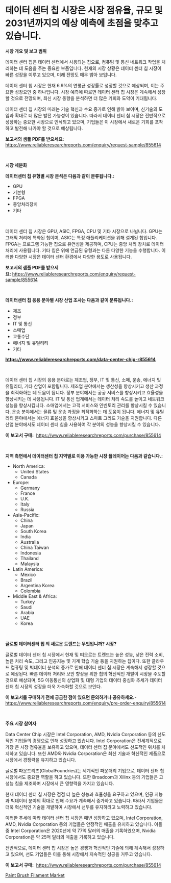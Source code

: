 <p><h1>데이터 센터 칩 시장은 시장 점유율, 규모 및 2031년까지의 예상 예측에 초점을 맞추고 있습니다.</h1></p><p><strong>시장 개요 및 보고 범위</strong></p>
<p><p>데이터 센터 칩은 데이터 센터에서 사용되는 칩으로, 컴퓨팅 및 통신 네트워크 작업을 처리하는 데 도움을 주는 중요한 부품입니다. 현재의 시장 상황은 데이터 센터 칩 시장이 빠른 성장을 이루고 있으며, 미래 전망도 매우 밝아 보입니다. </p><p>데이터 센터 칩 시장은 현재 6.9%의 연평균 성장률로 성장할 것으로 예상되며, 이는 주요한 성장요인 중 하나입니다. 시장 예측에 따르면 데이터 센터 칩 시장은 계속해서 성장할 것으로 전망되며, 최신 시장 동향을 분석하면 더 많은 기회와 도약이 기대됩니다.</p><p>데이터 센터 칩 시장의 미래는 기술 혁신과 수요 증가로 인해 밝아 보이며, 신기술의 도입과 확대로 더 많은 발전 가능성이 있습니다. 따라서 데이터 센터 칩 시장은 전반적으로 성장하는 중요한 시장으로 인식되고 있으며, 기업들은 이 시장에서 새로운 기회를 포착하고 발전해 나가야 할 것으로 예상됩니다.</p></p>
<p><strong>보고서의 샘플 PDF를 받으세요:</strong> <a href="https://www.reliableresearchreports.com/enquiry/request-sample/855614">https://www.reliableresearchreports.com/enquiry/request-sample/855614</a></p>
<p>&nbsp;</p>
<p><strong>시장 세분화</strong></p>
<p><strong>데이터센터 칩 유형별 시장 분석은 다음과 같이 분류됩니다.:</strong></p>
<p><ul><li>GPU</li><li>기본형</li><li>FPGA</li><li>중앙처리장치</li><li>기타</li></ul></p>
<p>&nbsp;</p>
<p><p>데이터 센터 칩 시장은 GPU, ASIC, FPGA, CPU 및 기타 시장으로 나뉩니다. GPU는 그래픽 처리에 특화된 칩이며, ASIC는 특정 애플리케이션을 위해 설계된 칩입니다. FPGA는 프로그램 가능한 칩으로 유연성을 제공하며, CPU는 중앙 처리 장치로 데이터 처리에 사용됩니다. 기타 칩은 위에 언급된 유형과는 다른 다양한 기능을 수행합니다. 이러한 다양한 시장은 데이터 센터 환경에서 다양한 용도로 사용됩니다.</p></p>
<p><strong>보고서의 샘플 PDF를 받으세요:</strong>&nbsp;<a href="https://www.reliableresearchreports.com/enquiry/request-sample/855614">https://www.reliableresearchreports.com/enquiry/request-sample/855614</a></p>
<p>&nbsp;</p>
<p><strong> 데이터센터 칩 응용 분야별 시장 산업 조사는 다음과 같이 분류됩니다.:</strong></p>
<p><ul><li>제조</li><li>정부</li><li>IT 및 통신</li><li>소매업</li><li>교통수단</li><li>에너지 및 유틸리티</li><li>기타</li></ul></p>
<p><strong><a href="https://www.reliableresearchreports.com/data-center-chip-r855614">https://www.reliableresearchreports.com/data-center-chip-r855614</a></strong></p>
<p>&nbsp;</p>
<p><p>데이터 센터 칩 시장의 응용 분야로는 제조업, 정부, IT 및 통신, 소매, 운송, 에너지 및 유틸리티, 기타 산업이 포함됩니다. 제조업 분야에서는 생산성을 향상시키고 생산 과정을 최적화하는 데 도움이 됩니다. 정부 분야에서는 공공 서비스를 향상시키고 효율성을 향상시키는 데 사용됩니다. IT 및 통신 업계에서는 데이터 처리 속도를 높이고 네트워크 성능을 향상시킵니다. 소매업에서는 고객 서비스와 인벤토리 관리를 향상시킬 수 있습니다. 운송 분야에서는 물류 및 운송 과정을 최적화하는 데 도움이 됩니다. 에너지 및 유틸리티 분야에서는 에너지 효율성을 향상시키고 스마트 그리드 기술을 지원합니다. 다른 산업 분야에서도 데이터 센터 칩을 사용하여 각 분야의 성능을 향상시킬 수 있습니다.</p></p>
<p><strong>이 보고서 구매:</strong>&nbsp; <a href="https://www.reliableresearchreports.com/purchase/855614">https://www.reliableresearchreports.com/purchase/855614</a></p>
<p>&nbsp;</p>
<p><strong>지역 측면에서 데이터센터 칩 지역별로 이용 가능한 시장 플레이어는 다음과 같습니다.:</strong></p>
<p><ul>
    <li>
        North America:
        <ul>
            <li>United States</li>
            <li>Canada</li>
        </ul>
    </li>
    <li>
        Europe:
        <ul>
            <li>Germany</li>
            <li>France</li>
            <li>U.K.</li>
            <li>Italy</li>
            <li>Russia</li>
        </ul>
    </li>
    <li>
        Asia-Pacific:
        <ul>
            <li>China</li>
            <li>Japan</li>
            <li>South Korea</li>
            <li>India</li>
            <li>Australia</li>
            <li>China Taiwan</li>
            <li>Indonesia</li>
            <li>Thailand</li>
            <li>Malaysia</li>
        </ul>
    </li>
    <li>
        Latin America:
        <ul>
            <li>Mexico</li>
            <li>Brazil</li>
            <li>Argentina Korea</li>
            <li>Colombia</li>
        </ul>
    </li>
    <li>
        Middle East & Africa:
        <ul>
            <li>Turkey</li>
            <li>Saudi</li>
            <li>Arabia</li>
            <li>UAE</li>
            <li>Korea</li>
        </ul>
    </li>
    </ul></p>
<p>&nbsp;</p>
<p><strong>글로벌 데이터센터 칩 의 새로운 트렌드는 무엇입니까? 시장?</strong></p>
<p><p>글로벌 데이터 센터 칩 시장에서 현재 및 떠오르는 트렌드는 높은 성능, 낮은 전력 소비, 높은 처리 속도, 그리고 인공지능 및 기계 학습 기술 등을 지원하는 칩이다. 또한 클라우드 컴퓨팅 및 빅데이터 분석의 증가로 인해 데이터 센터 칩 시장은 계속해서 성장할 것으로 예상된다. 빠른 데이터 처리와 보안 향상을 위한 칩의 혁신적인 개발이 시장을 주도할 것으로 예상되며, 5G 이동통신의 상업화 및 대형 기업의 데이터 중심화 추세가 데이터 센터 칩 시장의 성장을 더욱 가속화할 것으로 보인다.</p></p>
<p><strong>이 보고서를 구매하기 전에 궁금한 점이 있으면 문의하거나 공유하세요.</strong>- <a href="https://www.reliableresearchreports.com/enquiry/pre-order-enquiry/855614">https://www.reliableresearchreports.com/enquiry/pre-order-enquiry/855614</a></p>
<p>&nbsp;</p>
<p><strong>주요 시장 참여자</strong></p>
<p><p>Data Center Chip 시장은 Intel Corporation, AMD, Nvidia Corporation 등의 선도적인 기업들의 경쟁으로 인해 성장하고 있습니다. Intel Corporation은 전세계적으로 가장 큰 시장 점유율을 보유하고 있으며, 데이터 센터 칩 분야에서도 선도적인 위치를 차지하고 있습니다. 또한 AMD와 Nvidia Corporation은 최신 기술과 혁신적인 제품으로 시장에서 경쟁력을 유지하고 있습니다.</p><p>글로벌 파운드리즈(GlobalFoundries)는 세계적인 파운더리 기업으로, 데이터 센터 칩 시장에서도 중요한 역할을 하고 있습니다. 또한 Broadcom과 Xilinx 등의 기업들은 고성능 칩을 제조하며 시장에서 큰 영향력을 가지고 있습니다.</p><p>현재 데이터 센터 칩 시장은 점점 더 높은 성능과 효율성을 요구하고 있으며, 인공 지능과 빅데이터 분야의 확대로 인해 수요가 계속해서 증가하고 있습니다. 따라서 기업들은 더욱 혁신적인 기술을 개발하여 시장에서 선두를 유지하려고 노력하고 있습니다.</p><p>이러한 추세에 따라 데이터 센터 칩 시장은 매년 성장하고 있으며, Intel Corporation, AMD, Nvidia Corporation 등의 기업들은 안정적인 매출을 유지하고 있습니다. 이들 중 Intel Corporation은 2020년에 약 77억 달러의 매출을 기록하였으며, Nvidia Corporation은 약 25억 달러의 매출을 기록하고 있습니다.</p><p>전반적으로, 데이터 센터 칩 시장은 높은 경쟁과 혁신적인 기술에 의해 계속해서 성장하고 있으며, 선도 기업들은 이를 통해 시장에서 지속적인 성공을 거두고 있습니다.</p></p>
<p><strong>이 보고서 구매:</strong>&nbsp;&nbsp;<a href="https://www.reliableresearchreports.com/purchase/855614">https://www.reliableresearchreports.com/purchase/855614</a></p>
<p><p><a href="https://forested-sushi-9b0.notion.site/Paint-Brush-Filament-Market-Research-Report-Reveals-The-Latest-Trends-And-Opportunities-of-this-Mark-732c387a93d64ceb9533e81cb6575cc0">Paint Brush Filament Market</a></p></p>